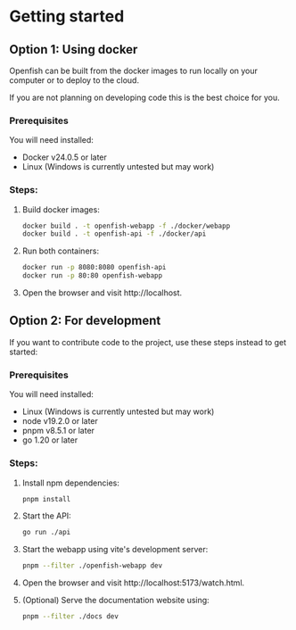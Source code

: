 # Getting started

## Option 1: Using docker
Openfish can be built from the docker images to run locally on your computer or to deploy to the cloud.

If you are not planning on developing code this is the best choice for you.

### Prerequisites
You will need installed:
- Docker v24.0.5 or later
- Linux (Windows is currently untested but may work)

### Steps:
1) Build docker images:
   ```bash
   docker build . -t openfish-webapp -f ./docker/webapp
   docker build . -t openfish-api -f ./docker/api
   ```

2) Run both containers:
   ```bash
   docker run -p 8080:8080 openfish-api          
   docker run -p 80:80 openfish-webapp
   ```
3) Open the browser and visit http://localhost.

## Option 2: For development
If you want to contribute code to the project, use these steps instead to get started:

### Prerequisites
You will need installed:
- Linux (Windows is currently untested but may work)
- node v19.2.0 or later
- pnpm v8.5.1 or later
- go 1.20 or later

### Steps:
1) Install npm dependencies:
   ```bash
   pnpm install
   ```

2) Start the API:
   ```bash
   go run ./api
   ```

3) Start the webapp using vite's development server:
   ```bash
   pnpm --filter ./openfish-webapp dev
   ```

4) Open the browser and visit http://localhost:5173/watch.html.

5) (Optional) Serve the documentation website using:
    ```bash
    pnpm --filter ./docs dev
    ```



